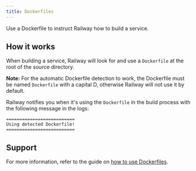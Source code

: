 ```yaml
---
title: Dockerfiles
---
```


Use a Dockerfile to instruct Railway how to build a service.

## How it works

When building a service, Railway will look for and use a `Dockerfile` at the root of the source directory.

**Note:** For the automatic Dockerfile detection to work, the Dockerfile must be named `Dockerfile` with a capital D, otherwise Railway will not use it by default.

Railway notifies you when it's using the `Dockerfile` in the build process with the following message in the logs:
```shell
==========================
Using detected Dockerfile!
==========================
```

## Support

For more information, refer to the guide on [how to use Dockerfiles](/guides/dockerfiles).
